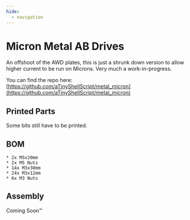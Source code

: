 ```yaml
---
hide:
  - navigation
---
```


# Micron Metal AB Drives

An offshoot of the AWD plates, this is just a shrunk down version to allow higher current to be run on Microns. Very much a work-in-progress.

You can find the repo here: [https://github.com/aTinyShellScript/metal_micron](https://github.com/aTinyShellScript/metal_micron)

## Printed Parts
Some bits still have to be printed.

## BOM
    * 2x M5x20mm
    * 2x M5 Nuts
    * 14x M3x30mm
    * 24x M3x12mm
    * 6x M3 Nuts

## Assembly

Coming Soon™